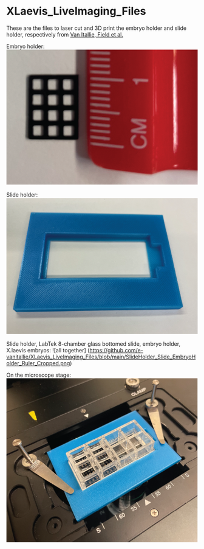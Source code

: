 # XLaevis_LiveImaging_Files


These are the files to laser cut and 3D print the embryo holder and slide holder, respectively from [Van Itallie, Field et al.](https://www.biorxiv.org/content/10.1101/2022.01.07.475368v1) 

Embryo holder: ![embryo holder with ruler](https://github.com/e-vanitallie/XLaevis_LiveImaging_Files/blob/main/EmbryoHolder_Ruler_Cropped.png)

Slide holder: ![slide holder](https://github.com/e-vanitallie/XLaevis_LiveImaging_Files/blob/main/SlideHolder_Cropped.png)

Slide holder, LabTek 8-chamber glass bottomed slide, embryo holder, X.laevis embryos: ![all together] (https://github.com/e-vanitallie/XLaevis_LiveImaging_Files/blob/main/SlideHolder_Slide_EmbryoHolder_Ruler_Cropped.png)

On the microscope stage: ![all together, on the microscope stage](https://github.com/e-vanitallie/XLaevis_LiveImaging_Files/blob/main/OnStage_SlideHolder_Slide_EmbryoHolder_Ruler_Cropped.png)
